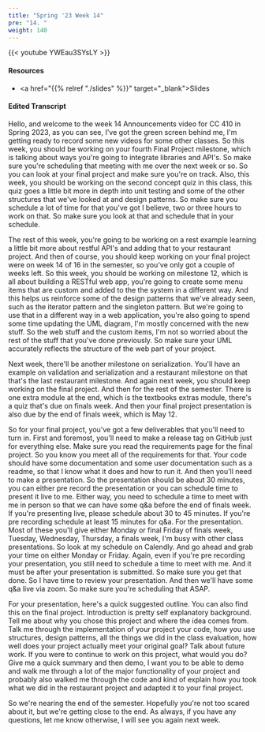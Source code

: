 ```yaml
---
title: "Spring '23 Week 14"
pre: "14. "
weight: 140
---
```


{{< youtube YWEau3SYsLY   >}}

#### Resources

* <a href="{{% relref "./slides" %}}" target="_blank">Slides</a>

#### Edited Transcript

Hello, and welcome to the week 14 Announcements video for CC 410 in Spring 2023, as you can see, I've got the green screen behind me, I'm getting ready to record some new videos for some other classes. So this week, you should be working on your fourth Final Project milestone, which is talking about ways you're going to integrate libraries and API's. So make sure you're scheduling that meeting with me over the next week or so. So you can look at your final project and make sure you're on track. Also, this week, you should be working on the second concept quiz in this class, this quiz goes a little bit more in depth into unit testing and some of the other structures that we've looked at and design patterns. So make sure you schedule a lot of time for that you've got I believe, two or three hours to work on that. So make sure you look at that and schedule that in your schedule. 

The rest of this week, you're going to be working on a rest example learning a little bit more about restful API's and adding that to your restaurant project. And then of course, you should keep working on your final project were on week 14 of 16 in the semester, so you've only got a couple of weeks left. So this week, you should be working on milestone 12, which is all about building a RESTful web app, you're going to create some menu items that are custom and added to the the system in a different way. And this helps us reinforce some of the design patterns that we've already seen, such as the iterator pattern and the singleton pattern. But we're going to use that in a different way in a web application, you're also going to spend some time updating the UML diagram, I'm mostly concerned with the new stuff. So the web stuff and the custom items, I'm not so worried about the rest of the stuff that you've done previously. So make sure your UML accurately reflects the structure of the web part of your project. 

Next week, there'll be another milestone on serialization. You'll have an example on validation and serialization and a restaurant milestone on that that's the last restaurant milestone. And again next week, you should keep working on the final project. And then for the rest of the semester. There is one extra module at the end, which is the textbooks extras module, there's a quiz that's due on finals week. And then your final project presentation is also due by the end of finals week, which is May 12. 

So for your final project, you've got a few deliverables that you'll need to turn in. First and foremost, you'll need to make a release tag on GitHub just for everything else. Make sure you read the requirements page for the final project. So you know you meet all of the requirements for that. Your code should have some documentation and some user documentation such as a readme, so that I know what it does and how to run it. And then you'll need to make a presentation. So the presentation should be about 30 minutes, you can either pre record the presentation or you can schedule time to present it live to me. Either way, you need to schedule a time to meet with me in person so that we can have some q&a before the end of finals week. If you're presenting live, please schedule about 30 to 45 minutes. If you're pre recording schedule at least 15 minutes for q&a. For the presentation. Most of these you'll give either Monday or final Friday of finals week, Tuesday, Wednesday, Thursday, a finals week, I'm busy with other class presentations. So look at my schedule on Calendly. And go ahead and grab your time on either Monday or Friday. Again, even if you're pre recording your presentation, you still need to schedule a time to meet with me. And it must be after your presentation is submitted. So make sure you get that done. So I have time to review your presentation. And then we'll have some q&a live via zoom. So make sure you're scheduling that ASAP. 

For your presentation, here's a quick suggested outline. You can also find this on the final project. Introduction is pretty self explanatory background. Tell me about why you chose this project and where the idea comes from. Talk me through the implementation of your project your code, how you use structures, design patterns, all the things we did in the class evaluation, how well does your project actually meet your original goal? Talk about future work. If you were to continue to work on this project, what would you do? Give me a quick summary and then demo, I want you to be able to demo and walk me through a lot of the major functionality of your project and probably also walked me through the code and kind of explain how you took what we did in the restaurant project and adapted it to your final project. 

So we're nearing the end of the semester. Hopefully you're not too scared about it, but we're getting close to the end. As always, if you have any questions, let me know otherwise, I will see you again next week. 

